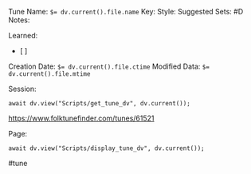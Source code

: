 Tune Name: `$= dv.current().file.name`
Key:
Style: 
Suggested Sets: #D
Notes:

Learned: 
- [ ]  

Creation Date: `$= dv.current().file.ctime`
Modified Data: `$= dv.current().file.mtime`

Session: 
```dataviewjs
await dv.view("Scripts/get_tune_dv", dv.current());
```
https://www.folktunefinder.com/tunes/61521

Page:
```dataviewjs
await dv.view("Scripts/display_tune_dv", dv.current());
```


#tune
